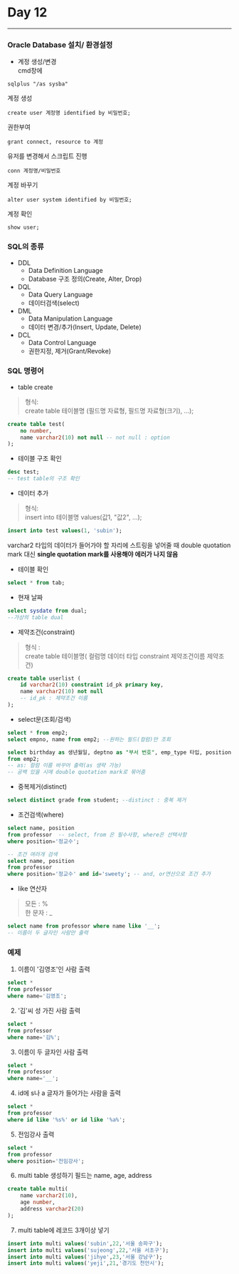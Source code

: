 # Day 12
***
### Oracle Database 설치/ 환경설정
- 계정 생성/변경  
cmd창에
~~~
sqlplus "/as sysba"
~~~
계정 생성
~~~
create user 계정명 identified by 비밀번호;
~~~
권한부여
~~~
grant connect, resource to 계정
~~~
유저를 변경해서 스크립트 진행
~~~
conn 계정명/비밀번호
~~~
계정 바꾸기
~~~
alter user system identified by 비밀번호;
~~~
계정 확인
~~~
show user;
~~~

### SQL의 종류
- DDL
  - Data Definition Language
  - Database 구조 정의(Create, Alter, Drop)
- DQL
  - Data Query Language
  - 데이터검색(select)
- DML
  - Data Manipulation Language
  - 데이터 변경/추가(Insert, Update, Delete)
- DCL
  - Data Control Language
  - 권한지정, 제거(Grant/Revoke)


### SQL 명령어
- table create
> 형식:  
create table 테이블명 (필드명 자료형, 필드명 자료형(크기), ...);

~~~sql
create table test(
    no number,
    name varchar2(10) not null -- not null : option
);
~~~

- 테이블 구조 확인

~~~sql
desc test;
-- test table의 구조 확인
~~~

- 데이터 추가
> 형식:  
insert into 테이블명 values(값1, "값2", ...);

~~~sql
insert into test values(1, 'subin');
~~~
varchar2 타입의 데이터가 들어가야 할 자리에 스트링을 넣어줄 때 double quotation mark 대신 **single quotation mark를 사용해야 에러가 나지 않음**

- 테이블 확인

~~~sql
select * from tab;
~~~

- 현재 날짜

~~~sql
select sysdate from dual;
--가상의 table dual
~~~

- 제약조건(constraint)
> 형식 :  
create table 테이블명( 컬럼명 데이터 타입 constraint 제약조건이름 제약조건)

~~~sql
create table userlist (
    id varchar2(10) constraint id_pk primary key,
    name varchar2(10) not null
    -- id_pk : 제약조건 이름
);
~~~

- select문(조회/검색)

~~~sql
select * from emp2;
select empno, name from emp2; --원하는 필드(컬럼)만 조회
~~~
~~~sql
select birthday as 생년월일, deptno as "부서 번호", emp_type 타입, position
from emp2;
-- as: 컬럼 이름 바꾸어 출력(as 생략 가능)
-- 공백 있을 시에 double quotation mark로 묶어줌
~~~

- 중복제거(distinct)

~~~sql
select distinct grade from student; --distinct : 중복 제거
~~~


- 조건검색(where)

~~~sql
select name, position
from professor  -- select, from 은 필수사항, where은 선택사항
where position='정교수';
~~~
~~~sql
-- 조건 여러개 검색
select name, position
from professor  
where position='정교수' and id='sweety'; -- and, or연산으로 조건 추가
~~~

- like 연산자
> 모든 : %  
한 문자 : _

~~~sql
select name from professor where name like '__';
-- 이름이 두 글자인 사람만 출력
~~~

### 예제
1. 이름이 '김영조'인 사람 출력
~~~sql
select *
from professor
where name='김영조';
~~~
2. '김'씨 성 가진 사람 출력
~~~sql
select *
from professor
where name='김%';
~~~
3. 이름이 두 글자인 사람 출력
~~~sql
select *
from professor
where name='__';
~~~
4. id에 s나 a 글자가 들어가는 사람을 출력
~~~sql
select *
from professor
where id like '%s%' or id like '%a%';
~~~
5. 전임강사 출력
~~~sql
select *
from professor
where position='전임강사';
~~~
6. multi table 생성하기 필드는 name, age, address
~~~sql
create table multi(
    name varchar2(10),
    age number,
    address varchar2(20)
);
~~~
7. multi table에 레코드 3개이상 넣기
~~~sql
insert into multi values('subin',22,'서울 송파구');
insert into multi values('sujeong',22,'서울 서초구');
insert into multi values('jihye',23,'서울 강남구');
insert into multi values('yeji',21,'경기도 천안시');
~~~
